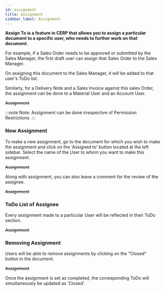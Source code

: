 ```yaml
---
id: assignment
title: Assignment
sidebar_label: Assignment
---
```


**Assign To is a feature in CERP that allows you to assign a particular document to a specific user, who needs to further work on that document.**

For example, if a Sales Order needs to be approved or submitted by the Sales Manager, the first draft user can assign that Sales Order to the Sales Manager.

On assigning this document to the Sales Manager, it will be added to that user's ToDo list.

Similarly, for a Delivery Note and a Sales Invoice against this sales Order, the assignment can be done to a Material User and an Account User.

~~Assignment~~

:::note
Note: Assignment can be done irrespective of Permission Restrictions.
:::

### New Assignment

To make a new assignment, go to the document for which you wish to make the assignment and click on the 'Assigned to' button located at the left sidebar. Select the name of the User to whom you want to make this assignment.

~~Assignment~~

Along with assignment, you can also leave a comment for the review of the assignee.

~~Assignment~~

### ToDo List of Assignee

Every assignment made to a particular User will be reflected in their ToDo section.

~~Assignment~~

### Removing Assignment

Users will be able to remove assignments by clicking on the "Closed" button in the document.

~~Assignment~~

Once the assignment is set as completed, the corresponding ToDo will simultaneously be updated as 'Closed'.
